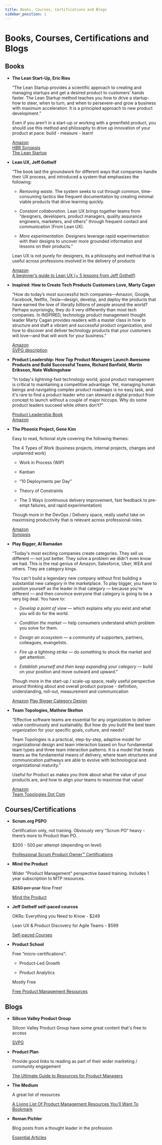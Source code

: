 ```yaml
---
title: Books, Courses, Certifications and Blogs
sidebar_position: 1
---
```


# Books, Courses, Certifications and Blogs

## Books

- **The Lean Start-Up, Eric Ries**  

  “The Lean Startup provides a scientific approach to creating and managing startups and get a desired product to customers' hands faster. The Lean Startup method teaches you how to drive a startup-how to steer, when to turn, and when to persevere-and grow a business with maximum acceleration. It is a principled approach to new product development.”  

  Even if you aren’t in a start-up or working with a greenfield product, you should use this method and philosophy to drive up innovation of your product at pace: build - measure - learn!  

  [Amazon](https://www.amazon.co.uk/Lean-Startup-Innovation-Successful-Businesses/dp/0670921602/ref=sr_1_1?crid=2T79ZIX1SSZQE&keywords=lean+startup&qid=1671026074&s=books&sprefix=lean+startup%2Cstripbooks%2C144&sr=1-1)  
  [HBR Synopsis](https://hbr.org/2013/05/why-the-lean-start-up-changes-everything)  
  [The Lean Startup](https://theleanstartup.com/)  

- **Lean UX, Jeff Gothelf**  

  “The book laid the groundwork for different ways that companies handle their UX process, and introduced a system that emphasizes the following:  
  
  - *Removing waste.* The system seeks to cut through common, time-consuming tactics like frequent documentation by creating minimal viable products that drive learning quickly.  

  - *Constant collaboration.* Lean UX brings together teams from “designers, developers, product managers, quality assurance engineers, marketers, and others” through frequent contact and communication (From Lean UX).  

  - *More experimentation.* Designers leverage rapid experimentation with their designs to uncover more grounded information and lessons on their products.”  

  Lean UX is not purely for designers, its a philosophy and method that is useful across professions involved in the delivery of products  

  [Amazon](https://www.amazon.co.uk/Lean-UX-Applying-Principles-Experience/dp/1449311652)  
  [A beginner’s guide to Lean UX (+ 5 lessons from Jeff Gothelf)](https://www.invisionapp.com/inside-design/lean-ux/)

- **Inspired: How to Create Tech Products Customers Love, Marty Cagan**  

  “How do today’s most successful tech companies―Amazon, Google, Facebook, Netflix, Tesla―design, develop, and deploy the products that have earned the love of literally billions of people around the world? Perhaps surprisingly, they do it very differently than most tech companies. In INSPIRED, technology product management thought leader Marty Cagan provides readers with a master class in how to structure and staff a vibrant and successful product organization, and how to discover and deliver technology products that your customers will love―and that will work for your business.”

  [Amazon](https://www.amazon.co.uk/Inspired-Create-Tech-Products-Customers/dp/1119387507/ref=sr_1_1?crid=26OM907LN4V7R&keywords=inspired&qid=1671026175&s=books&sprefix=inspired%2Cstripbooks%2C142&sr=1-1)  
  [SVPG description](https://www.svpg.com/books/inspired-how-to-create-tech-products-customers-love-2nd-edition/)

- **Product Leadership: How Top Product Managers Launch Awesome Products and Build Successful Teams, Richard Banfield, Martin Eriksson, Nate Walkingshaw**  

  “In today's lightning-fast technology world, good product management is critical to maintaining a competitive advantage. Yet, managing human beings and navigating complex product roadmaps is no easy task, and it's rare to find a product leader who can steward a digital product from concept to launch without a couple of major hiccups. Why do some product leaders succeed while others don't?”

  [Product Leadership Book](https://productleadershipbook.com/)  
  [Amazon](https://www.amazon.co.uk/Product-Leadership-Richard-Banfield/dp/1491960604/ref=asc_df_1491960604/?tag=googshopuk-21&linkCode=df0&hvadid=310762413837&hvpos=&hvnetw=g&hvrand=2022946490224138438&hvpone=&hvptwo=&hvqmt=&hvdev=c&hvdvcmdl=&hvlocint=&hvlocphy=9046323&hvtargid=pla-324439988068&psc=1&th=1&psc=1)

- **The Phoenix Project, Gene Kim**

  Easy to read, fictional style covering the following themes:

  The 4 Types of Work (business projects, internal projects, changes and unplanned work)

  - Work in Process (WIP)

  - Kanban

  - “10 Deployments per Day”

  - Theory of Constraints

  - The 3 Ways (continuous delivery improvement, fast feedback to pre-empt failures, and rapid experimentation)

  Though more in the DevOps / Delivery space, really useful take on maximising productivity that is relevant across professional roles.

  [Amazon](https://www.amazon.co.uk/Phoenix-Project-Devops-Helping-Business/dp/1942788290/ref=sr_1_3?crid=3I4RXLFLEKWJJ&keywords=The+phoenix+Project&qid=1671026207&s=books&sprefix=the+phoenix+project%2Cstripbooks%2C117&sr=1-3)  
  [Synopsis](https://levelup.gitconnected.com/book-summary-the-phoenix-project-42ebf68addbd)

- **Play Bigger, Al Ramadan**  

  “Today's most exciting companies create categories. They sell us different — not just better. They solve a problem we didn't even know we had. This is the real genius of Amazon, Salesforce, Uber, IKEA and others. They are category kings.

  You can't build a legendary new company without first building a substantial new category in the marketplace. To play bigger, you have to position yourself as the leader in that category — because you're different — and then convince everyone that category is going to be a very big deal. You have to:

  - *Develop a point of view* — which explains why you exist and what you will do for the world.

  - *Condition the market* — help consumers understand which problem you solve for them.

  - *Design an ecosystem* — a community of supporters, partners, colleagues, evangelists.

  - *Fire up a lightning strike* — do something to shock the market and get attention.

  - *Establish yourself and then keep expanding your category* — build on your position and move outward and upward.”

  Though more in the start-up / scale-up space, really useful perspective around thinking about and overall product purpose - definition, understanding, roll-out, measurement and communication

  [Amazon](https://www.amazon.co.uk/Play-Bigger-Innovators-Categories-Dominate/dp/0349411360/ref=sr_1_1?crid=D4QQVSO1GV4S&keywords=Play+Bigger&qid=1671026240&s=books&sprefix=play+bigger%2Cstripbooks%2C125&sr=1-1)
  [Play Bigger Category Design](https://www.playbigger.com/)

- **Team Topologies, Mathew Skelton**

  “Effective software teams are essential for any organization to deliver value continuously and sustainably. But how do you build the best team organization for your specific goals, culture, and needs?

  Team Topologies is a practical, step-by-step, adaptive model for organizational design and team interaction based on four fundamental team types and three team interaction patterns. It is a model that treats teams as the fundamental means of delivery, where team structures and communication pathways are able to evolve with technological and organizational maturity.”

  Useful for Product as makes you think about what the value of your products are, and how to align your teams to maximise that value!

  [Amazon](https://www.amazon.co.uk/Team-Topologies-Organizing-Business-Technology/dp/1942788819/ref=sr_1_1?crid=3GW4OV8THM45L&keywords=team+topologies&qid=1671026294&sprefix=team+topologie%2Caps%2C130&sr=8-1)  
  [Team Topologies Dot Com](https://teamtopologies.com/)

## Courses/Certifications

- **Scrum.org PSPO**

  Certification only, not training. Obviously very “Scrum PO” heavy - there’s more to Product than PO.

  $200 - 500 per attempt (depending on level)

  [Professional Scrum Product Owner™ Certifications](https://www.scrum.org/professional-scrum-product-owner-certifications)

- **Mind the Product**

  Wider "Product Management" perspective based training. Includes 1 year subscription to MTP resources.

  ~~$250 per year~~ Now Free!

  [Mind the Product](https://www.mindtheproduct.com/product-management-training/self-paced-online-training/)

- **Jeff Gothelf self-paced cources**

  OKRs: Everything you Need to Know - $249

  Lean UX & Product Discovery for Agile Teams - $599

  [Self-paced Courses](https://jeffgothelf.com/self-paced-courses/)

- **Product School**

  Free “micro-certifications”:

  - Product-Led Growth

  - Product Analytics

  Mostly Free

  [Free Product Management Resources](https://productschool.com/free-product-management-resources)

## Blogs

- **Silicon Valley Product Group**

  Silicon Valley Product Group have some great content that's free to access

  [SVPG](https://www.svpg.com/)

- **Product Plan**

  Provide good links to reading as part of their wider marketing / community engagement

  [The Ultimate Guide to Resources for Product Managers](https://www.productplan.com/learn/resources-for-product-managers/)

- **The Medium**

  A great list of resources

  [A Living List Of Product Management Resources You’ll Want To Bookmark](https://medium.com/infinitypm/a-living-list-of-product-management-resources-youll-want-to-bookmark-c80b45aa1026)

- **Roman Pichler**

  Blog posts from a thought leader in the profession

  [Essential Articles](https://www.romanpichler.com/essential-articles/)
